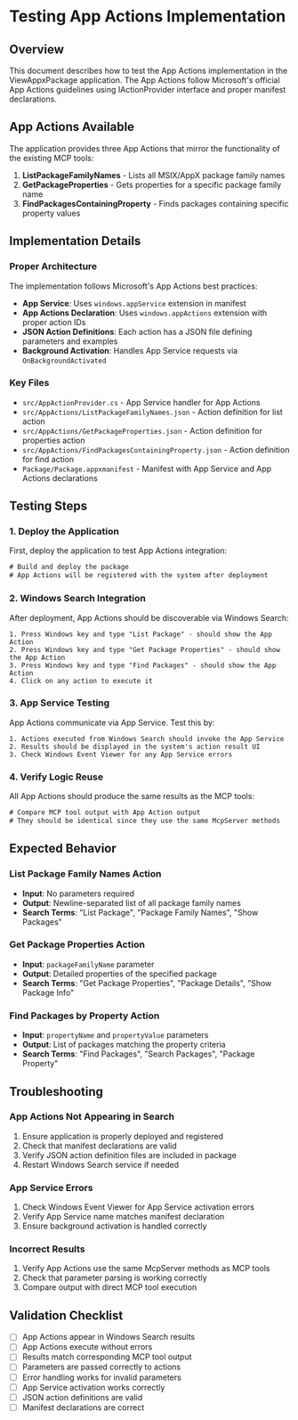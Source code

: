 # Testing App Actions Implementation

## Overview

This document describes how to test the App Actions implementation in the ViewAppxPackage application. The App Actions follow Microsoft's official App Actions guidelines using IActionProvider interface and proper manifest declarations.

## App Actions Available

The application provides three App Actions that mirror the functionality of the existing MCP tools:

1. **ListPackageFamilyNames** - Lists all MSIX/AppX package family names
2. **GetPackageProperties** - Gets properties for a specific package family name
3. **FindPackagesContainingProperty** - Finds packages containing specific property values

## Implementation Details

### Proper Architecture

The implementation follows Microsoft's App Actions best practices:

- **App Service**: Uses `windows.appService` extension in manifest
- **App Actions Declaration**: Uses `windows.appActions` extension with proper action IDs
- **JSON Action Definitions**: Each action has a JSON file defining parameters and examples
- **Background Activation**: Handles App Service requests via `OnBackgroundActivated`

### Key Files

- `src/AppActionProvider.cs` - App Service handler for App Actions
- `src/AppActions/ListPackageFamilyNames.json` - Action definition for list action
- `src/AppActions/GetPackageProperties.json` - Action definition for properties action
- `src/AppActions/FindPackagesContainingProperty.json` - Action definition for find action
- `Package/Package.appxmanifest` - Manifest with App Service and App Actions declarations

## Testing Steps

### 1. Deploy the Application

First, deploy the application to test App Actions integration:

```cmd
# Build and deploy the package
# App Actions will be registered with the system after deployment
```

### 2. Windows Search Integration

After deployment, App Actions should be discoverable via Windows Search:

```
1. Press Windows key and type "List Package" - should show the App Action
2. Press Windows key and type "Get Package Properties" - should show the App Action  
3. Press Windows key and type "Find Packages" - should show the App Action
4. Click on any action to execute it
```

### 3. App Service Testing

App Actions communicate via App Service. Test this by:

```
1. Actions executed from Windows Search should invoke the App Service
2. Results should be displayed in the system's action result UI
3. Check Windows Event Viewer for any App Service errors
```

### 4. Verify Logic Reuse

All App Actions should produce the same results as the MCP tools:

```cmd
# Compare MCP tool output with App Action output
# They should be identical since they use the same McpServer methods
```

## Expected Behavior

### List Package Family Names Action
- **Input**: No parameters required
- **Output**: Newline-separated list of all package family names
- **Search Terms**: "List Package", "Package Family Names", "Show Packages"

### Get Package Properties Action  
- **Input**: `packageFamilyName` parameter
- **Output**: Detailed properties of the specified package
- **Search Terms**: "Get Package Properties", "Package Details", "Show Package Info"

### Find Packages by Property Action
- **Input**: `propertyName` and `propertyValue` parameters  
- **Output**: List of packages matching the property criteria
- **Search Terms**: "Find Packages", "Search Packages", "Package Property"

## Troubleshooting

### App Actions Not Appearing in Search
1. Ensure application is properly deployed and registered
2. Check that manifest declarations are valid
3. Verify JSON action definition files are included in package
4. Restart Windows Search service if needed

### App Service Errors  
1. Check Windows Event Viewer for App Service activation errors
2. Verify App Service name matches manifest declaration
3. Ensure background activation is handled correctly

### Incorrect Results
1. Verify App Actions use the same McpServer methods as MCP tools
2. Check that parameter parsing is working correctly
3. Compare output with direct MCP tool execution

## Validation Checklist

- [ ] App Actions appear in Windows Search results
- [ ] App Actions execute without errors  
- [ ] Results match corresponding MCP tool output
- [ ] Parameters are passed correctly to actions
- [ ] Error handling works for invalid parameters
- [ ] App Service activation works correctly
- [ ] JSON action definitions are valid
- [ ] Manifest declarations are correct